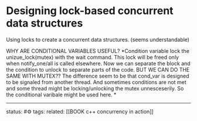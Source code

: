 # Designing lock-based concurrent data structures

Using locks to create a concurrent data structures. (seems understandable)

WHY ARE CONDITIONAL VARIABLES USEFUL?
*Condition variable lock the unizue_lock(mutex) with the wait command. This lock will be freed only when notify_one/all is called elsewhere. Now we can separate the block and the condition to unlock to separate parts of the code. BUT WE CAN DO THE SAME WITH MUTEX??
The difference seem to be that cond_var is designed to be signaled from another thread.
And sometimes conditions are not met and some thread might be locking/unlocking the mutex unnesceserily. So the conditional varibale might be used here.
*

--- 
status: #⚙️ 
tags:
related: [[BOOK c++ concurrency in action]]